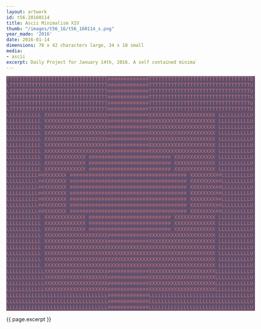 ```yaml
---
layout: artwork
id: t56.20160114
title: Ascii Minimalism XIV
thumb: "/images/t56_16/t56_160114_s.png"
year_made: '2016'
date: 2016-01-14
dimensions: 78 x 42 characters large, 34 x 18 small
media:
- ascii
excerpt: Daily Project for January 14th, 2016. A self contained minimalist ascii artwork. Fonts and css styles are allowed and included on page. Adapts to mobile and laptop breakpoints.
---
```


<style>
    pre {
        background-color: #604F6C;
        color: #C77777;
        font-family: "Lucida Sans Typewriter","Lucida Typewriter",Courier,monospace;
        font-size: .875rem;
        line-height: 1rem;
        padding: 0;
        overflow: hidden;
    }

    @media screen and (max-width: 600px) {
      .ascii-large {
        display: none;
      }
      pre {
        width: 18rem;
      }
    }
    @media screen and (min-width: 600px){
        .ascii-small {
          display: none;
      }
      pre {
        width: 41.25rem;
      }
    }
</style>

<pre class="ascii-large">
TTTTTTTTTTTTTTTTTTTTTTTTTTTTTTTT#############TTTTTTTTTTTTTTTTTTTTTTTTTTTTTTTTD
LTTTTTTTTTTTTTTTTTTTTTTTTTTTTTTT#############TTTTTTTTTTTTTTTTTTTTTTTTTTTTTTTTU
LTTTTTTTTTTTTTTTTTTTTTTTTTTTTTTT#############TTTTTTTTTTTTTTTTTTTTTTTTTTTTTTTTU
LTTTTTTTTTTTTTTTTTTTTTTTTTTTTTTT#############TTTTTTTTTTTTTTTTTTTTTTTTTTTTTTTTU
LTTTTTTTTTTTTTTTTTTTTTTTTTTTTTTT#############TTTTTTTTTTTTTTTTTTTTTTTTTTTTTTTTU
LTTTTTTTTTTTTTTTTTTTTTTTTTTTTTTT#############TTTTTTTTTTTTTTTTTTTTTTTTTTTTTTTTU
LLLLLLLLLLL XXXXXXXXXXXXXXXXXXXX#############XXXXXXXXXXXXXXXXXXXXX LLLLLLLLLLU
LLLLLLLLLLL XXXXXXXXXXXXXXXXXXXX#############XXXXXXXXXXXXXXXXXXXXX LLLLLLLLLLU
LLLLLLLLLLL XXXXXXXXXXXXXXXXXXXX#############XXXXXXXXXXXXXXXXXXXXX LLLLLLLLLLU
LLLLLLLLLLL XXXXXXXXXXXXXXXXXXXX#############XXXXXXXXXXXXXXXXXXXXX LLLLLLLLLLU
LLLLLLLLLLL XXXXXXXXXXXXXXXXXXXX#############XXXXXXXXXXXXXXXXXXXXX LLLLLLLLLLU
LLLLLLLLLLL XXXXXXXXXXXXXXXXXXXX#############XXXXXXXXXXXXXXXXXXXXX LLLLLLLLLLU
LLLLLLLLLLL XXXXXXXXXXXXXXXXXXXX#############XXXXXXXXXXXXXXXXXXXXX LLLLLLLLLLU
LLLLLLLLLLL XXXXXXXXXXXXX ########################## XXXXXXXXXXXXX LLLLLLLLLLU
LLLLLLLLLLL XXXXXXXXXXXXX ########################## XXXXXXXXXXXXX LLLLLLLLLLU
LLLLLLLLLLL XXXXXXXXXXXXX ########################## XXXXXXXXXXXXX LLLLLLLLLLU
LLLLLLLLLL##XXXXXXX ##################################### XXXXXXXX##LLLLLLLLLU
LLLLLLLLLL##XXXXXXX ##################################### XXXXXXXX##LLLLLLLLLU
LLLLLLLLLL##XXXXXXX ##################################### XXXXXXXX##LLLLLLLLLU
LLLLLLLLLL##XXXXXXX ##################################### XXXXXXXX##LLLLLLLLLU
LLLLLLLLLL##XXXXXXX ##################################### XXXXXXXX##LLLLLLLLLU
LLLLLLLLLL##XXXXXXX ##################################### XXXXXXXX##LLLLLLLLLU
LLLLLLLLLL##XXXXXXX ##################################### XXXXXXXX##LLLLLLLLLU
LLLLLLLLLLL XXXXXXXXXXXXX ########################## XXXXXXXXXXXXX LLLLLLLLLLU
LLLLLLLLLLL XXXXXXXXXXXXX ########################## XXXXXXXXXXXXX LLLLLLLLLLU
LLLLLLLLLLL XXXXXXXXXXXXX ########################## XXXXXXXXXXXXX LLLLLLLLLLU
LLLLLLLLLLL XXXXXXXXXXXXXXXXXXXX#############XXXXXXXXXXXXXXXXXXXXX LLLLLLLLLLU
LLLLLLLLLLL XXXXXXXXXXXXXXXXXXXX#############XXXXXXXXXXXXXXXXXXXXX LLLLLLLLLLU
LLLLLLLLLLL XXXXXXXXXXXXXXXXXXXXXXXXXXXXXXXXXXXXXXXXXXXXXXXXXXXXXX LLLLLLLLLLU
LLLLLLLLLLL XXXXXXXXXXXXXXXXXXXXXXXXXXXXXXXXXXXXXXXXXXXXXXXXXXXXXX LLLLLLLLLLU
LLLLLLLLLLL XXXXXXXXXXXXXXXXXXXXXXXXXXXXXXXXXXXXXXXXXXXXXXXXXXXXXX LLLLLLLLLLU
LLLLLLLLLLL XXXXXXXXXXXXXXXXXXXXXXXXXXXXXXXXXXXXXXXXXXXXXXXXXXXXXX LLLLLLLLLLU
LLLLLLLLLLLLXXXXXXXXXXXXXXXXXXXX#############XXXXXXXXXXXXXXXXXXXXXLLLLLLLLLLLU
LLLLLLLLLLLLXXXXXXXXXXXXXXXXXXXX#############XXXXXXXXXXXXXXXXXXXXXLLLLLLLLLLLU
LLLLLLLLLLLLXXXXXXXXXXXXXXXXXXXX#############XXXXXXXXXXXXXXXXXXXXXLLLLLLLLLLLU
LLLLLLLLLLLLXXXXXXXXXXXXXXXXXXXX#############XXXXXXXXXXXXXXXXXXXXXLLLLLLLLLLLU
LLLLLLLLLLLLLLLLLLLLLLLLLLLLLLLL#############LLLLLLLLLLLLLLLLLLLLLLLLLLLLLLLLU
LLLLLLLLLLLLLLLLLLLLLLLLLLLLLLLL#############LLLLLLLLLLLLLLLLLLLLLLLLLLLLLLLLU
LLLLLLLLLLLLLLLLLLLLLLLLLLLLLLLL#############LLLLLLLLLLLLLLLLLLLLLLLLLLLLLLLLU
</pre>

<pre class="ascii-small">
TTTTTTTTTTTT#########TTTTTTTTTTTTD
TTTTTTTTTTTT#########TTTTTTTTTTTTU
LLLL|XXXXXXX#########XXXXXXX|LLLLU
LLLL|XXXXXXX#########XXXXXXX|LLLLU
LLLL|XXXXXX ######### XXXXXX|LLLLU
LLL#XXXX ############### XXXX#LLLU
LLL#XXXX ############### XXXX#LLLU
LLL#XXXX ############### XXXX#LLLU
LLL#XXXX ############### XXXX#LLLU
LLL#XXXX ############### XXXX#LLLU
LLL#XXXX ############### XXXX#LLLU
LLLL|XXXXXX ######### XXXXXX|LLLLU
LLLL|XXXXXXXXXXXXXXXXXXXXXXX|LLLLU
LLLL|XXXXXXXXXXXXXXXXXXXXXXX|LLLLU
LLLL|XXXXXXX#########XXXXXXX|LLLLU
LLLLLLLLLLLL#########LLLLLLLLLLLLU
LLLLLLLLLLLL#########LLLLLLLLLLLLU
</pre>

{{ page.excerpt }}
